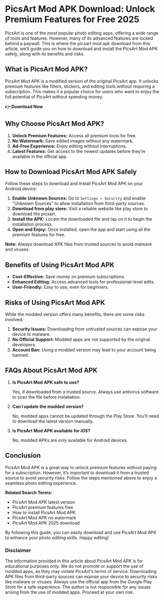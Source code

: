 # PicsArt Mod APK Download: Unlock Premium Features for Free 2025 


PicsArt is one of the most popular photo editing apps, offering a wide range of tools and features. However, many of its advanced features are locked behind a paywall. This is where the picsart mod apk download from this article, we’ll guide you on how to download and install the PicsArt Mod APK safely, along with its benefits and risks.


## What is PicsArt Mod APK?

PicsArt Mod APK is a modified version of the original PicsArt app. It unlocks premium features like filters, stickers, and editing tools without requiring a subscription. This makes it a popular choice for users who want to enjoy the full potential of PicsArt without spending money.


**👉 Download Now**
   

## Why Choose PicsArt Mod APK?

1. **Unlock Premium Features:** Access all premium tools for free.
2. **No Watermark:** Save edited images without any watermark.
3. **Ad-Free Experience:** Enjoy editing without interruptions.
4. **Latest Features:** Get access to the newest updates before they’re available in the official app.


## How to Download PicsArt Mod APK Safely

Follow these steps to download and install PicsArt Mod APK on your Android device:

1. **Enable Unknown Sources:** Go to `Settings > Security` and enable "Unknown Sources" to allow installation from third-party sources.
2. **Download from play store:** Visit a reliable website like play store to download the picsart.
3. **Install the APK:** Locate the downloaded file and tap on it to begin the installation process.
4. **Open and Enjoy:** Once installed, open the app and start using all the premium features for free.

**Note:** Always download APK files from trusted sources to avoid malware and viruses.


## Benefits of Using PicsArt Mod APK

- **Cost-Effective:** Save money on premium subscriptions.
- **Enhanced Editing:** Access advanced tools for professional-level edits.
- **User-Friendly:** Easy to use, even for beginners.


## Risks of Using PicsArt Mod APK

While the modded version offers many benefits, there are some risks involved:

1. **Security Issues:** Downloading from untrusted sources can expose your device to malware.
2. **No Official Support:** Modded apps are not supported by the original developers.
3. **Account Ban:** Using a modded version may lead to your account being banned.


## FAQs About PicsArt Mod APK

1. **Is PicsArt Mod APK safe to use?**

   Yes, if downloaded from a trusted source. Always use antivirus software to scan the file before installation.

2. **Can I update the modded version?**

   No, modded apps cannot be updated through the Play Store. You’ll need to download the latest version manually.

3. **Is PicsArt Mod APK available for iOS?**

   No, modded APKs are only available for Android devices.


## Conclusion

PicsArt Mod APK is a great way to unlock premium features without paying for a subscription. However, it’s important to download it from a trusted source to avoid security risks. Follow the steps mentioned above to enjoy a seamless photo editing experience.


**Related Search Terms:**

- PicsArt Mod APK latest version
- PicsArt premium features free
- How to install PicsArt Mod APK
- PicsArt Mod APK no watermark
- PicsArt Mod APK 2025 download

By following this guide, you can easily download and use PicsArt Mod APK to enhance your photo editing skills. Happy editing!


### Disclaimer

The information provided in this article about PicsArt Mod APK is for educational purposes only. We do not promote or support the use of modded apps, as they may violate PicsArt's terms of service. Downloading APK files from third-party sources can expose your device to security risks like malware or viruses. Always use the official app from the Google Play Store for a safe experience. The author is not responsible for any issues arising from the use of modded apps. Proceed at your own risk.  
